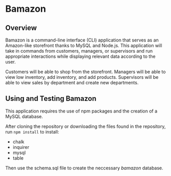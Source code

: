 # Bamazon

## Overview

Bamazon is a command-line interface (CLI) application that serves as an Amazon-like storefront thanks to MySQL and Node.js. This application will take in commands from customers, managers, or supervisors and run appropriate interactions while displaying relevant data according to the user.

Customers will be able to shop from the storefront.
Managers will be able to view low inventory, add inventory, and add products.
Supervisors will be able to view sales by department and create new departments.

## Using and Testing Bamazon

This application requires the use of npm packages and the creation of a MySQL database.

After cloning the repository or downloading the files found in the repository, run `npm install` to install:
  - chalk
  - inquirer
  - mysql
  - table
  
Then use the schema.sql file to create the neccessary *bamazon* database.
